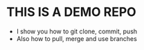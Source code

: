 # THIS IS A DEMO REPO
- I show you how to git clone, commit, push
- Also how to pull, merge and use branches
